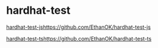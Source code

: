 # hardhat-test

[hardhat-test-js](https://github.com/EthanOK/hardhat-test-js)https://github.com/EthanOK/hardhat-test-js

[hardhat-test-ts](https://github.com/EthanOK/hardhat-test-ts)https://github.com/EthanOK/hardhat-test-ts


